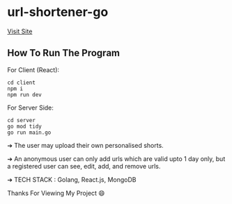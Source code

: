 # url-shortener-go  

[Visit Site](http://52.15.228.249:3001 "52.15.228.249:3001")

## How To Run The Program
    
  For Client (React): 
  
    cd client
    npm i
    npm run dev

  For Server Side:
  
    cd server
    go mod tidy
    go run main.go

➔ The user may upload their own personalised shorts.

➔ An anonymous user can only add urls which are valid upto 1 day only, but a registered user can see, edit, add, and remove urls.

➔ TECH STACK : Golang, React.js, MongoDB

Thanks For Viewing My Project 😄
